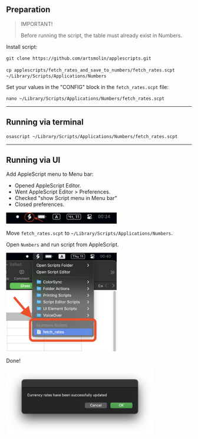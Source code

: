 
## Preparation
> IMPORTANT!
> 
> Before running the script, the table must already exist in Numbers.

Install script:
```shell
git clone https://github.com/artsmolin/applescripts.git

cp applescripts/fetch_rates_and_save_to_numbers/fetch_rates.scpt ~/Library/Scripts/Applications/Numbers
```

Set your values in the "CONFIG" block in the `fetch_rates.scpt` file:
```shell
nano ~/Library/Scripts/Applications/Numbers/fetch_rates.scpt
````

---

## Running via terminal
```shell
osascript ~/Library/Scripts/Applications/Numbers/fetch_rates.scpt
```

---

## Running via UI
Add AppleScript menu to Menu bar:
   - Opened AppleScript Editor.
   - Went AppleScript Editor > Preferences.
   - Checked "show Script menu in Menu bar"
   - Closed preferences.

<img src="/docs/img/applescript_in_menu_bar.png" width="300"/>

Move `fetch_rates.scpt` to `~/Library/Scripts/Applications/Numbers`.

Open `Numbers` and run script from AppleScript.

<img src="/docs/img/run_script.png" width="300"/>

Done!

<img src="/docs/img/done.png" width="400"/>
